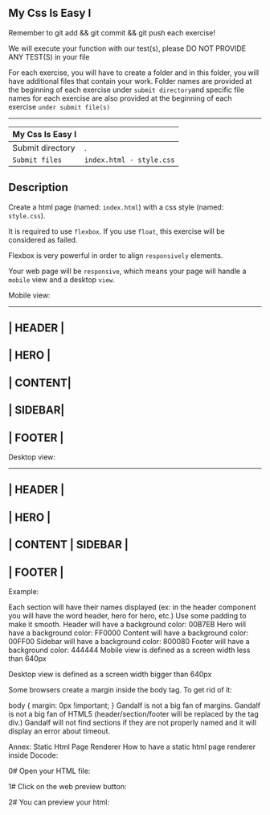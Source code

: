 ## My Css Is Easy I
Remember to git add && git commit && git push each exercise!

We will execute your function with our test(s), please DO NOT PROVIDE ANY TEST(S) in your file

For each exercise, you will have to create a folder and in this folder, you will have additional files that contain your work. Folder names are provided at the beginning of each exercise under `submit directory`and specific file names for each exercise are also provided at the beginning of each exercise `under submit file(s)`

-----------------------------------------------------------------------------------------------------------------------------------------------------------------------

| My Css Is Easy I |      |
| ---------------- | ---- |
| Submit directory  |   . |
| `Submit files` | `index.html - style.css` |

## Description
Create a html page (named: `index.html`) with a css style (named: `style.css`).

It is required to use `flexbox`. If you use `float`, this exercise will be considered as failed.

Flexbox is very powerful in order to align `responsively` elements.

Your web page will be `responsive`, which means your page will handle a `mobile` view and a desktop `view`.

Mobile view:

----------
| HEADER |
----------
|  HERO  |
----------
| CONTENT|
----------
| SIDEBAR|
----------
| FOOTER |
----------
Desktop view:

---------------------
|       HEADER      |
---------------------
|        HERO       |
---------------------
| CONTENT | SIDEBAR |
---------------------
|       FOOTER      |
---------------------
Example:


Each section will have their names displayed (ex: in the header component you will have the word header, hero for hero, etc.)
Use some padding to make it smooth.
Header will have a background color: 00B7EB
Hero will have a background color: FF0000
Content will have a background color: 00FF00
Sidebar will have a background color: 800080
Footer will have a background color: 444444
Mobile view is defined as a screen width less than 640px

Desktop view is defined as a screen width bigger than 640px

Some browsers create a margin inside the body tag.
To get rid of it:

body {
    margin: 0px !important;
}
Gandalf is not a big fan of margins.
Gandalf is not a big fan of HTML5 (header/section/footer will be replaced by the tag div.)
Gandalf will not find sections if they are not properly named and it will display an error about timeout.

Annex: Static Html Page Renderer
How to have a static html page renderer inside Docode:

0# Open your HTML file:


1# Click on the web preview button:


2# You can preview your html:

